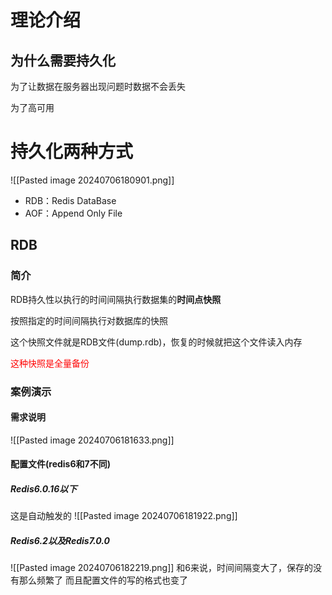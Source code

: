 # 理论介绍
## 为什么需要持久化
为了让数据在服务器出现问题时数据不会丢失

为了高可用

# 持久化两种方式
![[Pasted image 20240706180901.png]]

* RDB：Redis DataBase
* AOF：Append Only File

## RDB
### 简介
RDB持久性以执行的时间间隔执行数据集的**时间点快照**

按照指定的时间间隔执行对数据库的快照

这个快照文件就是RDB文件(dump.rdb)，恢复的时候就把这个文件读入内存

<span style="color:rgb(255, 0, 0)">这种快照是全量备份</span> 

### 案例演示
#### 需求说明
![[Pasted image 20240706181633.png]]
#### 配置文件(redis6和7不同)
##### Redis6.0.16以下
这是自动触发的
![[Pasted image 20240706181922.png]]

##### Redis6.2以及Redis7.0.0
![[Pasted image 20240706182219.png]]
和6来说，时间间隔变大了，保存的没有那么频繁了
而且配置文件的写的格式也变了

